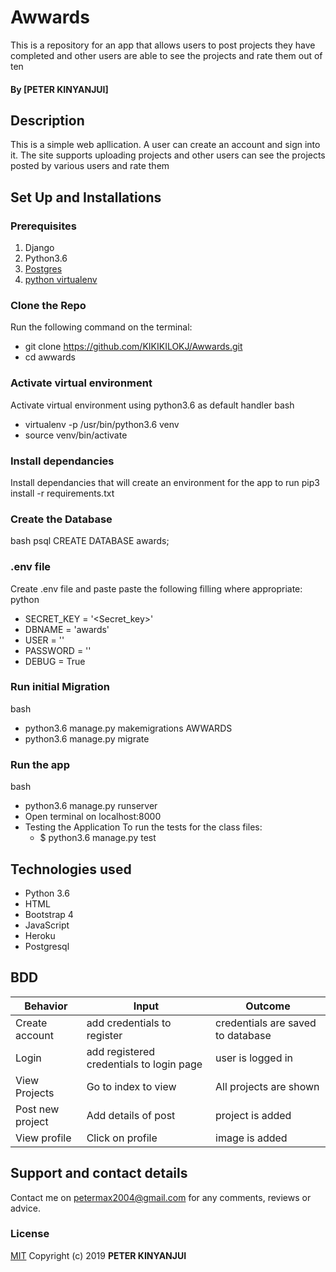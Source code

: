 # Awwards
This is a repository for an app that allows users to post projects they have completed and other users are able to see the projects and rate them out of ten

#### By **[PETER KINYANJUI]**

## Description
This is a simple web apllication. A user can create an account and sign into it.
The site supports uploading projects and other users can see the projects posted by various users and rate them 

## Set Up and Installations

### Prerequisites
1. Django
2. Python3.6
3. [Postgres](https://www.postgresql.org/download/)
4. [python virtualenv](https://gist.github.com/Geoyi/d9fab4f609e9f75941946be45000632b)

### Clone the Repo
Run the following command on the terminal:
* git clone https://github.com/KIKIKILOKJ/Awwards.git 
* cd awwards

### Activate virtual environment
Activate virtual environment using python3.6 as default handler
bash
* virtualenv -p /usr/bin/python3.6 venv 
* source venv/bin/activate

### Install dependancies
Install dependancies that will create an environment for the app to run
pip3 install -r requirements.txt

### Create the Database
bash
psql
CREATE DATABASE awards;

### .env file
Create .env file and paste paste the following filling where appropriate:
python
* SECRET_KEY = '<Secret_key>'
* DBNAME = 'awards'
* USER = '<Username>'
* PASSWORD = '<password>'
* DEBUG = True


### Run initial Migration
bash
 * python3.6 manage.py makemigrations AWWARDS
 * python3.6 manage.py migrate

### Run the app
bash
* python3.6 manage.py runserver
* Open terminal on localhost:8000
* Testing the Application
To run the tests for the class files:
   * $ python3.6 manage.py test

## Technologies used
   - Python 3.6
   - HTML
   - Bootstrap 4
   - JavaScript
   - Heroku
   - Postgresql

## BDD
| Behavior           | Input                 | Outcome                            |
| -------------------|-----------------------| -----------------------------------|
| Create account       | add credentials to register | credentials are saved to database         |
|Login| add registered credentials to login page   |    user is logged in   |
|View Projects       |Go to index to view  | All projects are shown|
|Post new project     | Add details of post  | project is added         |
|View profile       | Click on profile  | image is added         |

## Support and contact details
Contact me on petermax2004@gmail.com for any comments, reviews or advice.

### License
[MIT](LICENSE)
Copyright (c) 2019 **PETER KINYANJUI**
